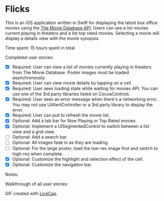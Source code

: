 # Flicks

This is an iOS application written in Swift for displaying the latest box office movies using the [The Movie Database API](https://www.themoviedb.org/documentation/api).  Users can see a list movies current playing in theaters and a list top rated movies.  Selecting a movie will display a details view with the movie synopsis.  

Time spent: 15 hours spent in total

Completed user stories:

* [x] Required: User can view a list of movies currently playing in theaters from The Movie Database. Poster images must be loaded asynchronously.
* [x] Required: User can view movie details by tapping on a cell.
* [x] Required: User sees loading state while waiting for movies API. You can use one of the 3rd party libraries listed on CocoaControls.
* [x] Required: User sees an error message when there's a networking error. You may not use UIAlertController or a 3rd party library to display the error. 
* [x] Required: User can pull to refresh the movie list.
* [x] Optional: Add a tab bar for Now Playing or Top Rated movies.
* [x] Optional: Implement a UISegmentedControl to switch between a list view and a grid view.
* [ ] Optional: Add a search bar.
* [ ] Optional: All images fade in as they are loading. 
* [ ] Optional: For the large poster, load the low-res image first and switch to high-res when complete.
* [x] Optional: Customize the highlight and selection effect of the cell.
* [x] Optional: Customize the navigation bar.

Notes:


Walkthrough of all user stories:



GIF created with [LiceCap](http://www.cockos.com/licecap/).
